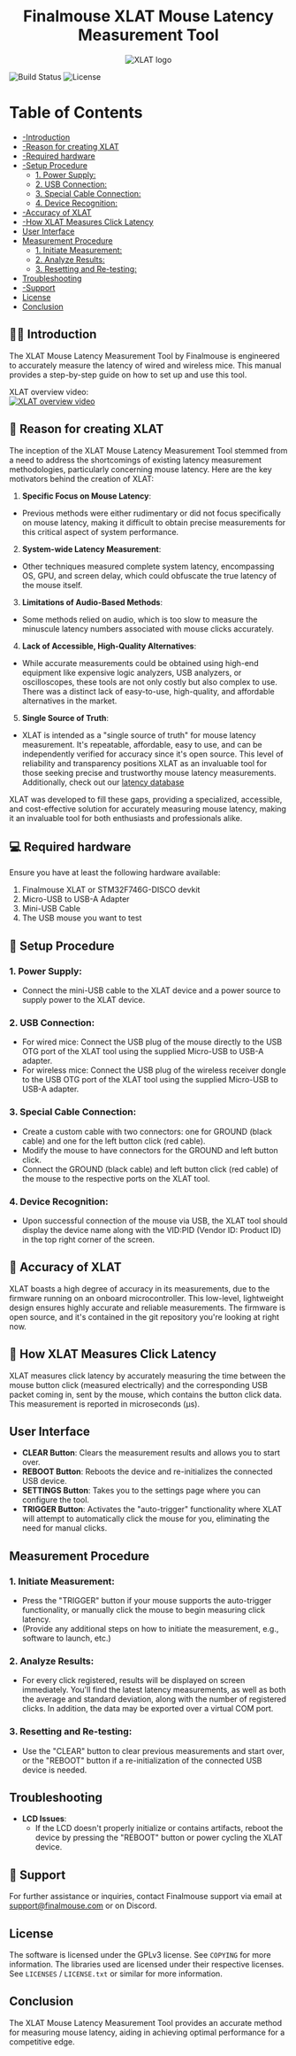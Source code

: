 <h1 align="center"> Finalmouse XLAT Mouse Latency Measurement Tool </h1>

<div align="center">

![XLAT logo](https://github.com/teamfinalmouse/xlat/blob/main/img/xlat_logo_black_33.png?raw=true)

</div>

![Build Status](https://github.com/teamfinalmouse/xlat/actions/workflows/build.yml/badge.svg)
![License](https://img.shields.io/badge/license-GPLv3-blue.svg)


# Table of Contents

- [-Introduction](#-introduction)
- [-Reason for creating XLAT](#-reason-for-creating-xlat)
- [-Required hardware](#-required-hardware)
- [-Setup Procedure](#-setup-procedure)
   * [1. Power Supply:](#1-power-supply)
   * [2. USB Connection: ](#2-usb-connection)
   * [3. Special Cable Connection:](#3-special-cable-connection)
   * [4. Device Recognition:](#4-device-recognition)
- [-Accuracy of XLAT](#-accuracy-of-xlat)
- [-How XLAT Measures Click Latency](#-how-xlat-measures-click-latency)
- [User Interface](#user-interface)
- [Measurement Procedure](#measurement-procedure)
   * [1. Initiate Measurement:](#1-initiate-measurement)
   * [2. Analyze Results:](#2-analyze-results)
   * [3. Resetting and Re-testing:](#3-resetting-and-re-testing)
- [Troubleshooting](#troubleshooting)
- [-Support](#-support)
- [License](#license)
- [Conclusion](#conclusion)

## 🙋‍♂️ Introduction
The XLAT Mouse Latency Measurement Tool by Finalmouse is engineered to accurately measure the latency of wired and wireless mice. This manual provides a step-by-step guide on how to set up and use this tool.

XLAT overview video:<br/>
[![XLAT overview video](http://img.youtube.com/vi/RyWXZj3j_xU/0.jpg)](http://www.youtube.com/watch?v=RyWXZj3j_xU "XLAT overview")


## 🤔 Reason for creating XLAT
The inception of the XLAT Mouse Latency Measurement Tool stemmed from a need to address the shortcomings of existing latency measurement methodologies, particularly concerning mouse latency. Here are the key motivators behind the creation of XLAT:

1. **Specific Focus on Mouse Latency**:
  - Previous methods were either rudimentary or did not focus specifically on mouse latency, making it difficult to obtain precise measurements for this critical aspect of system performance.

2. **System-wide Latency Measurement**:
  - Other techniques measured complete system latency, encompassing OS, GPU, and screen delay, which could obfuscate the true latency of the mouse itself.

3. **Limitations of Audio-Based Methods**:
  - Some methods relied on audio, which is too slow to measure the minuscule latency numbers associated with mouse clicks accurately.

4. **Lack of Accessible, High-Quality Alternatives**:
  - While accurate measurements could be obtained using high-end equipment like expensive logic analyzers, USB analyzers, or oscilloscopes, these tools are not only costly but also complex to use. There was a distinct lack of easy-to-use, high-quality, and affordable alternatives in the market.

5. **Single Source of Truth**:
  - XLAT is intended as a "single source of truth" for mouse latency measurement. It's repeatable, affordable, easy to use, and can be independently verified for accuracy since it's open source. This level of reliability and transparency positions XLAT as an invaluable tool for those seeking precise and trustworthy mouse latency measurements. Additionally, check out our [latency database](https://github.com/teamfinalmouse/xlat/wiki/Latency-database)

XLAT was developed to fill these gaps, providing a specialized, accessible, and cost-effective solution for accurately measuring mouse latency, making it an invaluable tool for both enthusiasts and professionals alike.


## 💻 Required hardware
Ensure you have at least the following hardware available:
1. Finalmouse XLAT or STM32F746G-DISCO devkit
2. Micro-USB to USB-A Adapter
3. Mini-USB Cable
4. The USB mouse you want to test

## 📗 Setup Procedure
### 1. Power Supply:
   - Connect the mini-USB cable to the XLAT device and a power source to supply power to the XLAT device.

### 2. USB Connection: 
   - For wired mice: Connect the USB plug of the mouse directly to the USB OTG port of the XLAT tool using the supplied Micro-USB to USB-A adapter.
   - For wireless mice: Connect the USB plug of the wireless receiver dongle to the USB OTG port of the XLAT tool using the supplied Micro-USB to USB-A adapter.

### 3. Special Cable Connection:
   - Create a custom cable with two connectors: one for GROUND (black cable) and one for the left button click (red cable).
   - Modify the mouse to have connectors for the GROUND and left button click.
   - Connect the GROUND (black cable) and left button click (red cable) of the mouse to the respective ports on the XLAT tool.

### 4. Device Recognition:
   - Upon successful connection of the mouse via USB, the XLAT tool should display the device name along with the VID:PID (Vendor ID: Product ID) in the top right corner of the screen.

## 🎯 Accuracy of XLAT
XLAT boasts a high degree of accuracy in its measurements, due to the firmware running on an onboard microcontroller. This low-level, lightweight design ensures highly accurate and reliable measurements.
The firmware is open source, and it's contained in the git repository you're looking at right now.

## 🤫 How XLAT Measures Click Latency
XLAT measures click latency by accurately measuring the time between the mouse button click (measured electrically) and the corresponding USB packet coming in, sent by the mouse, which contains the button click data. This measurement is reported in microseconds (µs).

##  User Interface
- **CLEAR Button**: Clears the measurement results and allows you to start over.
- **REBOOT Button**: Reboots the device and re-initializes the connected USB device.
- **SETTINGS Button**: Takes you to the settings page where you can configure the tool.
- **TRIGGER Button**: Activates the "auto-trigger" functionality where XLAT will attempt to automatically click the mouse for you, eliminating the need for manual clicks.

## Measurement Procedure
### 1. Initiate Measurement:
   - Press the "TRIGGER" button if your mouse supports the auto-trigger functionality, or manually click the mouse to begin measuring click latency.
   - (Provide any additional steps on how to initiate the measurement, e.g., software to launch, etc.)

### 2. Analyze Results:
   - For every click registered, results will be displayed on screen immediately. You'll find the latest latency measurements, as well as both the average and standard deviation, along with the number of registered clicks. In addition, the data may be exported over a virtual COM port.

### 3. Resetting and Re-testing:
   - Use the "CLEAR" button to clear previous measurements and start over, or the "REBOOT" button if a re-initialization of the connected USB device is needed.

## Troubleshooting
- **LCD Issues**:
    - If the LCD doesn't properly initialize or contains artifacts, reboot the device by pressing the "REBOOT" button or power cycling the XLAT device.

## 💁 Support
For further assistance or inquiries, contact Finalmouse support via email at support@finalmouse.com or on Discord.

## License
The software is licensed under the GPLv3 license. See `COPYING` for more information.
The libraries used are licensed under their respective licenses. See `LICENSES` / `LICENSE.txt` or similar for more information.

## Conclusion
The XLAT Mouse Latency Measurement Tool provides an accurate method for measuring mouse latency, aiding in achieving optimal performance for a competitive edge.
